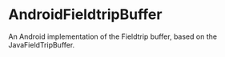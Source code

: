 AndroidFieldtripBuffer
======================

An Android implementation of the Fieldtrip buffer, based on the JavaFieldTripBuffer.
